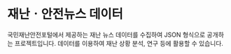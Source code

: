 # 재난ㆍ안전뉴스 데이터
국민재난안전포털에서 제공하는 재난 뉴스 데이터를 수집하여 JSON 형식으로 공개하는 프로젝트입니다. 데이터를 이용하여 재난 상황 분석, 연구 등에 활용할 수 있습니다.